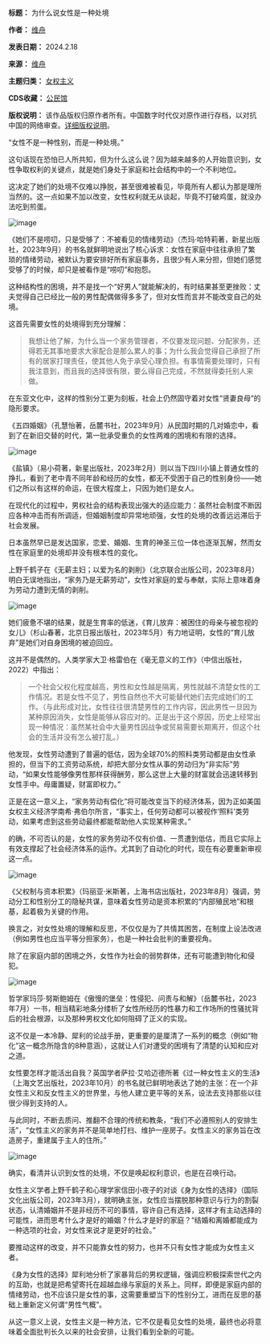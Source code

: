 

**标题：** 为什么说女性是一种处境  

**作者：** [维舟](https://chinadigitaltimes.net/space/维舟)  

**发表日期：** 2024.2.18  

**来源：** [维舟](https://web.archive.org/web/https://mp.weixin.qq.com/s/VNyaACGCRrqTuF31QQ-Qow)  

**主题归类：** [女权主义](https://chinadigitaltimes.net/space/女权主义)  

**CDS收藏：** [公民馆](https://chinadigitaltimes.net/space/%E5%85%AC%E6%B0%91%E9%A6%86)  

**版权说明：** 该作品版权归原作者所有。中国数字时代仅对原作进行存档，以对抗中国的网络审查。[详细版权说明](https://chinadigitaltimes.net/chinese/copyright)。


“女性不是一种性别，而是一种处境。”


这句话现在恐怕已人所共知，但为什么这么说？因为越来越多的人开始意识到，女性争取权利的关键点，就是她们身处于家庭和社会结构中的一个不利地位。


这决定了她们的处境不仅难以挣脱，甚至很难被看见，毕竟所有人都认为那是理所当然的。这一点如果不加以改变，女性权利就无从谈起，毕竟不打破鸡蛋，就没办法吃到煎蛋。


![image](https://chinadigitaltimes.net/chinese/files/2024/02/post-705189-65d28e6ea81e9.)


《她们不是唠叨，只是受够了：不被看见的情绪劳动》（杰玛·哈特莉著，新星出版社，2023年9月）的书名就鲜明地说出了核心诉求：女性在家庭中往往承担了繁琐的情绪劳动，被默认为要安排好所有家庭事务，且很少有人来分担，但她们感觉受够了的时候，却只是被看作是“唠叨”和抱怨。


这种结构性的困境，并不是找一个“好男人”就能解决的，有时结果甚至更挫败：丈夫觉得自己已经比一般的男性配偶做得多多了，但对女性而言并不能改变自己的处境。


这首先需要女性的处境得到充分理解：



> 
> 我想让他了解，为什么当一个家务管理者，不仅要发现问题、分配家务，还得若无其事地要求大家配合是那么累人的事；为什么我会觉得自己承担了所有的居家打理责任，使其他人免于承受心理负担。有事情需要处理时，只有我注意到，而且我的选择很有限，要么得自己完成，不然就得委托别人来做。
> 
> 
> 


在东亚文化中，这样的性别分工更为刻板，社会上仍然固守着对女性“贤妻良母”的隐形要求。


《五四婚姻》（孔慧怡著，岳麓书社，2023年9月）从民国时期的几对婚恋中，看到了在新旧交替的时代，第一批承受重负的女性两难的困境和有限的选择。


![image](https://chinadigitaltimes.net/chinese/files/2024/02/post-705189-65d28e6eb21c6.)


《盐镇》（易小荷著，新星出版社，2023年2月）则以当下四川小镇上普通女性的挣扎，看到了老中青不同年龄和经历的女性，都无不受困于自己的性别身份——她们之所以有这样的命运，在很大程度上，只因为她们是女人。


在现代化的过程中，男权社会的结构表现出强大的适应能力：虽然社会制度不断因应各种冲击而有所调适，但婚姻制度却异常地顽强，女性的处境的改善远远滞后于社会发展。


日本虽然早已是发达国家，恋爱、婚姻、生育的神圣三位一体也逐渐瓦解，然而女性在家庭里的处境却并没有根本性的变化。


上野千鹤子在《无薪主妇；以爱为名的剥削》（北京联合出版公司，2023年8月）明白无误地指出，“家务乃是无薪劳动”，女性对家庭的爱与奉献，实际上意味着身为劳动力遭到无情的剥削。


![image](https://chinadigitaltimes.net/chinese/files/2024/02/post-705189-65d28e6eba8f7.)


她们疲惫不堪的结果，就是生育率的低迷，《育儿放弃：被困住的母亲与被忽视的女儿》（杉山春著，北京日报出版社，2023年5月）有力地证明，女性的“育儿放弃”是她们对自身困境的被迫回应。


这并不是偶然的。人类学家大卫·格雷伯在《毫无意义的工作》（中信出版社，2022）中指出：



> 
> 一个社会父权化程度越高，男性和女性越是隔离，男性就越不清楚女性的工作情况。若是女性不见了，男性自然也不大可能替代她们去完成她们的工作。（与此形成对比，女性往往很清楚男性的工作内容，因此男性一旦因为某种原因消失，女性是能够从容应对的。正是出于这个原因，历史上经常出现一种情况：虽然某社会中大量男性因战争或贸易需要长期离开，但这个社会的生活并没有怎么被打乱。）
> 
> 
> 


他发现，女性劳动遭到了普遍的低估，因为全球70%的照料类劳动都是由女性承担的，但当下的工资劳动系统，却把大部分女性从事的劳动归为“非实际”劳动，“如果女性能够像男性那样获得酬劳，那么这世上大量的财富就会迅速转移到女性手中。毋庸置疑，财富即权力。”


正是在这一意义上，“家务劳动有偿化”将可能改变当下的经济体系，因为正如美国女权主义经济学南希·弗伯尔所言，“事实上，任何劳动都可以被视作‘照料’类劳动，如果考虑到这些劳动最终都能帮助他人实现某种需求。”


的确，不可否认的是，女性的家务劳动不仅有价值、一贯遭到低估，而且它实际上有效支撑起了社会经济体系的运作。尤其到了自动化的时代，现在有必要重新审视这一点。


![image](https://chinadigitaltimes.net/chinese/files/2024/02/post-705189-65d28e6ec77a8.)


《父权制与资本积累》（玛丽亚·米斯著，上海书店出版社，2023年8月）强调，劳动分工和性别分工的隐秘共谋，意味着女性劳动是资本积累的“内部殖民地”和根基，起着极为关键的作用。


换言之，对女性处境的理解和反思，不仅仅是为了共情其困苦，在制度上设法改进（例如男性也应当平等分担家务），也是一种社会批判的重要视角。


除了在家庭内部的困境之外，女性作为社会的弱势群体，还有可能遭到物化和侵犯。


![image](https://chinadigitaltimes.net/chinese/files/2024/02/post-705189-65d28e6ed1b26.)


哲学家玛莎·努斯鲍姆在《傲慢的堡垒：性侵犯、问责与和解》（岳麓书社，2023年7月）一书，相当精彩地条分缕析了女性所经历的性暴力和工作场所的性骚扰背后的社会根源，以及那种男权文化如何阻碍了正义的实现。


这不仅是一本冷静、犀利的论战手册，更重要的是厘清了一系列的概念（例如“物化”这一概念所隐含的8种意涵），这就让人们对遭受的困境有了清楚的认知和应对之道。


女性要怎样才能活出自我？英国学者萨拉·艾哈迈德所著《过一种女性主义的生活》（上海文艺出版社，2023年10月）的书名就已鲜明地表达了她的主张：在一个非女性主义和反女性主义的世界里，与他人建立更平等的关系，设法去支持那些以往很少得到支持的人。


与此同时，不断去质问、推翻不合理的传统和教条，“我们不必遵照别人的安排生活”，“女性主义的家务并不是简单地打扫、维护一座房子。女性主义的家务旨在改造房子，重建属于主人的住所。”


![image](https://chinadigitaltimes.net/chinese/files/2024/02/post-705189-65d28e6eda438.)


确实，看清并认识到女性的处境，不仅是唤起权利意识，也是在召唤行动。


女性主义学者上野千鹤子和心理学家信田小夜子的对谈《身为女性的选择》（国际文化出版公司，2023年3月），就明确主张，女性应当摆脱那种意识与行为的割裂状态，认清婚姻并不是非经历不可的事情，容许自己有选择，这样才有主动选择的可能性，进而思考什么才是好的婚姻？什么才是好的家庭？“结婚和离婚都能成为一种选项的社会，对女性来说才是更好的社会。”


要推动这样的改变，并不只能靠女性的努力，也并不只有女性才能成为女性主义者。


《身为女性的选择》犀利地分析了家暴背后的男权逻辑，强调应积极探索世代之内的互助，也就是把希望寄托在超越血缘与家庭的关系上。同样，即便是家庭内部的情绪劳动，也不应该只是女性的事，这需要重塑当下的性别分工，进而在反思的基础上重新定义何谓“男性气概”。


从这一意义上说，女性主义是一种方法，它不仅是看见女性的处境，最终也必将意味着全面批判长久以来的社会安排，让我们看到全新的可能。

